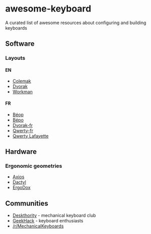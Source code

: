 # awesome-keyboard

A curated list of awesome resources about configuring and building keyboards

## Software

### Layouts

#### EN

- [Colemak](http://colemak.com)
- [Dvorak](https://en.wikipedia.org/wiki/Dvorak_Simplified_Keyboard)
- [Workman](http://www.workmanlayout.com)

#### FR

- [Béop](http://beop.free.fr)
- [Bépo](http://bepo.fr)
- [Dvorak-fr](http://www.algo.be/ergo/dvorak-fr.html)
- [Qwerty-fr](http://marin.jb.free.fr/qwerty-fr/)
- [Qwerty Lafayette](http://fabi1cazenave.github.io/qwerty-lafayette/)

## Hardware

### Ergonomic geometries

- [Axios](http://axios.io/models)
- [Dactyl](https://github.com/adereth/dactyl-keyboard)
- [ErgoDox](http://ergodox.org)

## Communities

- [Deskthority](http://deskthority.net) - mechanical keyboard club
- [GeekHack](https://geekhack.org) - keyboard enthusiasts
- [/r/MechanicalKeyboards](https://www.reddit.com/r/MechanicalKeyboards/)
